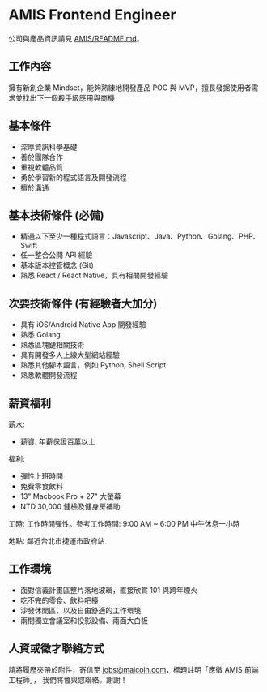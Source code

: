 # AMIS Frontend Engineer

公司與產品資訊請見 [AMIS/README.md](README.md)。

## 工作內容

擁有新創企業 Mindset，能夠熟練地開發產品 POC 與 MVP，擅長發掘使用者需求並找出下一個殺手級應用與商機

## 基本條件
* 深厚資訊科學基礎
* 善於團隊合作
* 重視軟體品質
* 勇於學習新的程式語言及開發流程
* 擅於溝通

## 基本技術條件 (必備)
* 精通以下至少一種程式語言：Javascript、Java、Python、Golang、PHP、Swift
* 任一整合公開 API 經驗
* 基本版本控管概念 (Git)
* 熟悉 React / React Native，具有相關開發經驗

## 次要技術條件 (有經驗者大加分)
* 具有 iOS/Android Native App 開發經驗
* 熟悉 Golang
* 熟悉區塊鏈相關技術
* 具有開發多人上線大型網站經驗
* 熟悉其他腳本語言，例如 Python, Shell Script
* 熟悉軟體開發流程

## 薪資福利

薪水:

* 薪資: 年薪保證百萬以上

福利:

* 彈性上班時間
* 免費零食飲料
* 13" Macbook Pro + 27" 大螢幕
* NTD 30,000 健檢及健身房補助

工時: 工作時間彈性。參考工作時間: 9:00 AM ~ 6:00 PM 中午休息一小時

地點: 鄰近台北市捷運市政府站

## 工作環境

* 面對信義計畫區整片落地玻璃，直接欣賞 101 與跨年煙火
* 吃不完的零食、飲料吧檯
* 沙發休閒區，以及自由舒適的工作環境
* 兩間獨立會議室和投影設備、兩面大白板


## 人資或徵才聯絡方式
請將履歷夾帶於附件，寄信至 jobs@maicoin.com，標題註明「應徵 AMIS 前端工程師」， 我們將會與您聯絡。謝謝！
